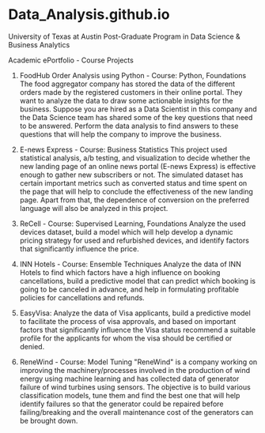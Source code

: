 # Data_Analysis.github.io
University of Texas at Austin
  Post-Graduate Program in Data Science & Business Analytics
  
Academic ePortfolio - Course Projects


1. FoodHub Order Analysis using Python - Course: Python, Foundations
  The food aggregator company has stored the data of the different orders made by the registered customers in their online portal. They want to analyze the data to draw some actionable insights for the business. Suppose you are hired as a Data Scientist in this company and the Data Science team has shared some of the key questions that need to be answered. Perform the data analysis to find answers to these questions that will help the company to improve the business.
  
2. E-news Express - Course: Business Statistics
  This project used statistical analysis, a/b testing, and visualization to decide whether the new landing page of an online news portal (E-news Express) is effective enough to gather new subscribers or not. The simulated dataset has certain important metrics such as converted status and time spent on the page that will help to conclude the effectiveness of the new landing page. Apart from that, the dependence of conversion on the preferred language will also be analyzed in this project.
  
3. ReCell - Course: Supervised Learning, Foundations
  Analyze the used devices dataset, build a model which will help develop a dynamic pricing strategy for used and refurbished devices, and identify factors that significantly influence the price.
  
4. INN Hotels - Course: Ensemble Techniques
 Analyze the data of INN Hotels to find which factors have a high influence on booking cancellations, build a predictive model that can predict which booking is going to be canceled in advance, and help in formulating profitable policies for cancellations and refunds.
 
 5. EasyVisa:
  Analyze the data of Visa applicants, build a predictive model to facilitate the process of visa approvals, and based on important factors that significantly influence the Visa status recommend a suitable profile for the applicants for whom the visa should be certified or denied.
  
 6. ReneWind - Course: Model Tuning
  "ReneWind" is a company working on improving the machinery/processes involved in the production of wind energy using machine learning and has collected data of generator failure of wind turbines using sensors. The objective is to build various classification models, tune them and find the best one that will help identify failures so that the generator could be repaired before failing/breaking and the overall maintenance cost of the generators can be brought down.
